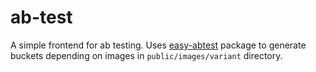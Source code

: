 # ab-test
A simple frontend for ab testing. Uses [easy-abtest](https://github.com/darshanbib/easy-abtest) package to generate buckets depending on images in `public/images/variant` directory.

